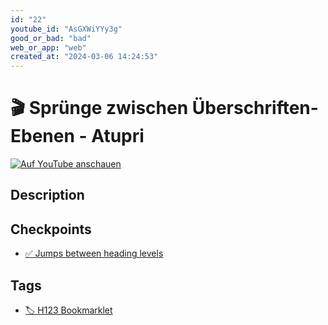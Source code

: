 ```yaml
---
id: "22"
youtube_id: "AsGXWiYYy3g"
good_or_bad: "bad"
web_or_app: "web"
created_at: "2024-03-06 14:24:53"
---
```


# 🎬 Sprünge zwischen Überschriften-Ebenen - Atupri

[![Auf YouTube anschauen](https://img.youtube.com/vi/AsGXWiYYy3g/sddefault.jpg)](https://youtu.be/AsGXWiYYy3g)

## Description



## Checkpoints

- [✅ Jumps between heading levels](/wcag/1.3.1a-headings-structure/jumps-between-heading-levels)

## Tags

- [🏷️ H123 Bookmarklet](/tags/h123-bookmarklet)